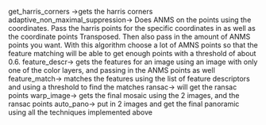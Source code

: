 get_harris_corners ->gets the harris corners
adaptive_non_maximal_suppression-> Does ANMS on the points using the coordinates. Pass the harris points for the specific coordinates in as well as the coordinate points Transposed. Then also pass in the amount of ANMS points you want. With this algorithm choose a lot of AMNS points so that the feature matching will be able to get enough points with a threshold of about 0.6.
feature_descr-> gets the features for an image using an image with only one of the color layers, and passing in the ANMS points as well
feature_match-> matches the features using the list of feature descriptors and using a threshold to find the matches
ransac-> will get the ransac points 
warp_image-> gets the final mosaic using the 2 images, and the ransac points
auto_pano-> put in 2 images and get the final panoramic using all the techniques implemented above
